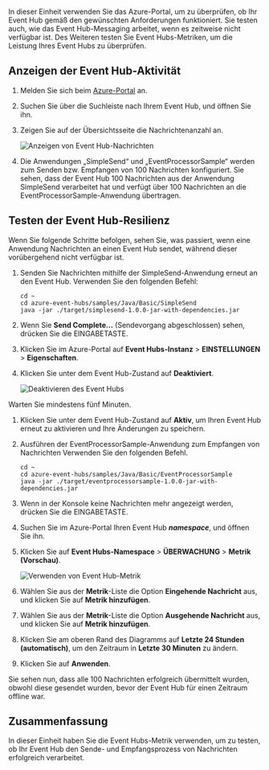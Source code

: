 In dieser Einheit verwenden Sie das Azure-Portal, um zu überprüfen, ob Ihr Event Hub gemäß den gewünschten Anforderungen funktioniert. Sie testen auch, wie das Event Hub-Messaging arbeitet, wenn es zeitweise nicht verfügbar ist. Des Weiteren testen Sie Event Hubs-Metriken, um die Leistung Ihres Event Hubs zu überprüfen.

## <a name="view-event-hub-activity"></a>Anzeigen der Event Hub-Aktivität

1. Melden Sie sich beim [Azure-Portal](https://portal.azure.com?azure-portal=true) an.

1. Suchen Sie über die Suchleiste nach Ihrem Event Hub, und öffnen Sie ihn.

1. Zeigen Sie auf der Übersichtsseite die Nachrichtenanzahl an.

    ![Anzeigen von Event Hub-Nachrichten](../media-draft/6-view-messages.png)

1. Die Anwendungen „SimpleSend“ und „EventProcessorSample“ werden zum Senden bzw. Empfangen von 100 Nachrichten konfiguriert. Sie sehen, dass der Event Hub 100 Nachrichten aus der Anwendung SimpleSend verarbeitet hat und verfügt über 100 Nachrichten an die EventProcessorSample-Anwendung übertragen.

## <a name="test-event-hub-resilience"></a>Testen der Event Hub-Resilienz

Wenn Sie folgende Schritte befolgen, sehen Sie, was passiert, wenn eine Anwendung Nachrichten an einen Event Hub sendet, während dieser vorübergehend nicht verfügbar ist.

1. Senden Sie Nachrichten mithilfe der SimpleSend-Anwendung erneut an den Event Hub. Verwenden Sie den folgenden Befehl:

    ```azurecli
    cd ~
    cd azure-event-hubs/samples/Java/Basic/SimpleSend
    java -jar ./target/simplesend-1.0.0-jar-with-dependencies.jar
    ```

1. Wenn Sie **Send Complete...** (Sendevorgang abgeschlossen) sehen, drücken Sie die EINGABETASTE.

1. Klicken Sie im Azure-Portal auf **Event Hubs-Instanz** > **EINSTELLUNGEN** > **Eigenschaften**.

1. Klicken Sie unter dem Event Hub-Zustand auf **Deaktiviert**.

    ![Deaktivieren des Event Hubs](../media-draft/7-disable-event-hub.png)

Warten Sie mindestens fünf Minuten.

1. Klicken Sie unter dem Event Hub-Zustand auf **Aktiv**, um Ihren Event Hub erneut zu aktivieren und Ihre Änderungen zu speichern.

1. Ausführen der EventProcessorSample-Anwendung zum Empfangen von Nachrichten Verwenden Sie den folgenden Befehl.

    ```azurecli
    cd ~
    cd azure-event-hubs/samples/Java/Basic/EventProcessorSample
    java -jar ./target/eventprocessorsample-1.0.0-jar-with-dependencies.jar
    ```

1. Wenn in der Konsole keine Nachrichten mehr angezeigt werden, drücken Sie die EINGABETASTE.

1. Suchen Sie im Azure-Portal Ihren Event Hub **_namespace_**, und öffnen Sie ihn. 

1. Klicken Sie auf **Event Hubs-Namespace** > **ÜBERWACHUNG** > **Metrik (Vorschau)**.

    ![Verwenden von Event Hub-Metrik](../media-draft/7-event-hub-metrics.png)

1. Wählen Sie aus der **Metrik**-Liste die Option **Eingehende Nachricht** aus, und klicken Sie auf **Metrik hinzufügen**.

1. Wählen Sie aus der **Metrik**-Liste die Option **Ausgehende Nachricht** aus, und klicken Sie auf **Metrik hinzufügen**.

1. Klicken Sie am oberen Rand des Diagramms auf **Letzte 24 Stunden (automatisch)**, um den Zeitraum in **Letzte 30 Minuten** zu ändern.

1. Klicken Sie auf **Anwenden**.

Sie sehen nun, dass alle 100 Nachrichten erfolgreich übermittelt wurden, obwohl diese gesendet wurden, bevor der Event Hub für einen Zeitraum offline war.

## <a name="summary"></a>Zusammenfassung

In dieser Einheit haben Sie die Event Hubs-Metrik verwenden, um zu testen, ob Ihr Event Hub den Sende- und Empfangsprozess von Nachrichten erfolgreich verarbeitet.
